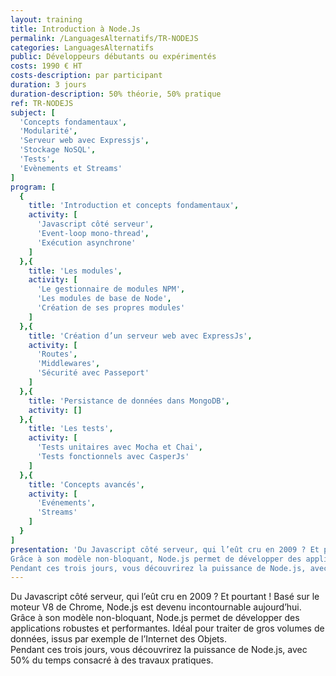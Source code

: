 ```yaml
---
layout: training
title: Introduction à Node.Js
permalink: /LanguagesAlternatifs/TR-NODEJS
categories: LanguagesAlternatifs
public: Développeurs débutants ou expérimentés
costs: 1990 € HT
costs-description: par participant
duration: 3 jours
duration-description: 50% théorie, 50% pratique
ref: TR-NODEJS
subject: [
  'Concepts fondamentaux',
  'Modularité',
  'Serveur web avec Expressjs',
  'Stockage NoSQL',
  'Tests',
  'Evènements et Streams'
]
program: [
  {
    title: 'Introduction et concepts fondamentaux',
    activity: [
      'Javascript côté serveur',
      'Event-loop mono-thread',
      'Exécution asynchrone'
    ]
  },{
    title: 'Les modules',
    activity: [
      'Le gestionnaire de modules NPM',
      'Les modules de base de Node',
      'Création de ses propres modules'
    ]
  },{
    title: 'Création d’un serveur web avec ExpressJs',
    activity: [
      'Routes',
      'Middlewares',
      'Sécurité avec Passeport'
    ]
  },{
    title: 'Persistance de données dans MongoDB',
    activity: []
  },{
    title: 'Les tests',
    activity: [
      'Tests unitaires avec Mocha et Chai',
      'Tests fonctionnels avec CasperJs'
    ]
  },{
    title: 'Concepts avancés',
    activity: [
      'Evénements',
      'Streams'
    ]
  }
]
presentation: 'Du Javascript côté serveur, qui l’eût cru en 2009 ? Et pourtant ! Basé sur le moteur V8 de Chrome, Node.js est devenu incontournable aujourd’hui.
Grâce à son modèle non-bloquant, Node.js permet de développer des applications robustes et performantes. Idéal pour traiter de gros volumes de données, issus par exemple de l’Internet des Objets.
Pendant ces trois jours, vous découvrirez la puissance de Node.js, avec 50% du temps consacré à des travaux pratiques.'
---
```


Du Javascript côté serveur, qui l’eût cru en 2009 ? Et pourtant ! Basé sur le moteur V8 de Chrome, Node.js est devenu incontournable aujourd’hui.  
Grâce à son modèle non-bloquant, Node.js permet de développer des applications robustes et performantes. Idéal pour traiter de gros volumes de données, issus par exemple de l’Internet des Objets.  
Pendant ces trois jours, vous découvrirez la puissance de Node.js, avec 50% du temps consacré à des travaux pratiques.  
